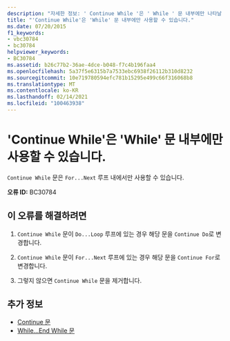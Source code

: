 ```yaml
---
description: "자세한 정보: ' Continue While '은 ' While ' 문 내부에만 나타날 수 있습니다."
title: "'Continue While'은 'While' 문 내부에만 사용할 수 있습니다."
ms.date: 07/20/2015
f1_keywords:
- vbc30784
- bc30784
helpviewer_keywords:
- BC30784
ms.assetid: b26c77b2-36ae-4dce-b048-f7c4b196faa4
ms.openlocfilehash: 5a37f5e6315b7a7533ebc6938f26112b310d8232
ms.sourcegitcommit: 10e719780594efc781b15295e499c66f316068b8
ms.translationtype: MT
ms.contentlocale: ko-KR
ms.lasthandoff: 02/14/2021
ms.locfileid: "100463938"
---
```

# <a name="continue-while-can-only-appear-inside-a-while-statement"></a>'Continue While'은 'While' 문 내부에만 사용할 수 있습니다.

`Continue While` 문은 `For...Next` 루프 내에서만 사용할 수 있습니다.  
  
 **오류 ID:** BC30784  
  
## <a name="to-correct-this-error"></a>이 오류를 해결하려면  
  
1. `Continue While` 문이 `Do...Loop` 루프에 있는 경우 해당 문을 `Continue Do`로 변경합니다.  
  
2. `Continue While` 문이 `For...Next` 루프에 있는 경우 해당 문을 `Continue For`로 변경합니다.  
  
3. 그렇지 않으면 `Continue While` 문을 제거합니다.  
  
## <a name="see-also"></a>추가 정보

- [Continue 문](../language-reference/statements/continue-statement.md)
- [While...End While 문](../language-reference/statements/while-end-while-statement.md)
